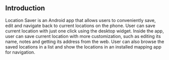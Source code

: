 <h2>Introduction</h2>
Location Saver is an Android app that allows users to conveniently save, edit and navigate back to current locations on the phone. User can save current location with just one click using the desktop widget. Inside the app, user can save current location with more customization, such as editing its name, notes and getting its address from the web. User can also browse the saved locations in a list and show the locations in an installed mapping app for navigation.<br>